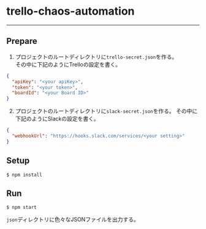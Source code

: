 # trello-chaos-automation

---

## Prepare

1. プロジェクトのルートディレクトリに`trello-secret.json`を作る。  
その中に下記のようにTrelloの設定を書く。

```json
{
  "apiKey": "<your apiKey>",
  "token": "<your token>",
  "boardId": "<your Board ID>"
}
```

2. プロジェクトのルートディレクトリに`slack-secret.json`を作る。
その中に下記のようにSlackの設定を書く。

```json
{
  "webhookUrl": "https://hooks.slack.com/services/<your setting>"
}
```

## Setup
```
$ npm install
```

## Run
```
$ npm start
```

`json`ディレクトリに色々なJSONファイルを出力する。
